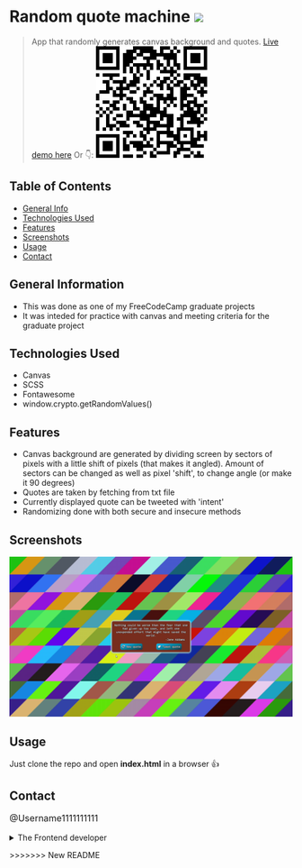 # Random quote machine ![](https://img.shields.io/badge/Status-Complete-green)
> App that randomly generates canvas background and quotes.
> [Live demo here](https://username1111111111.github.io/Random-Quote-Machine/)
> Or 👇:
> <a href="https://username1111111111.github.io/Random-Quote-Machine/">![QR](./_resourses/random-quote-machine.png)
</a>


## Table of Contents
* [General Info](#general-information)
* [Technologies Used](#technologies-used)
* [Features](#features)
* [Screenshots](#screenshots)
* [Usage](#usage)
* [Contact](#contact)


## General Information
- This was done as one of my FreeCodeCamp graduate projects
- It was inteded for practice with canvas and meeting criteria for the  graduate project


## Technologies Used
- Canvas
- SCSS
- Fontawesome
- window.crypto.getRandomValues()


## Features
-  Canvas background are generated by dividing screen by sectors of pixels with a little shift of pixels (that makes it angled). Amount of sectors can be changed as well as pixel 'shift', to change angle (or make it 90 degrees)
- Quotes are taken by fetching from txt file
- Currently displayed quote can be tweeted with 'intent'
- Randomizing done with both secure and insecure methods


## Screenshots
![Screenshot](./_resourses/random-quote-machine.gif)


## Usage
Just clone the repo and open **index.html** in a browser 👍

## Contact
<p style="font-size: 16px;"><a style="text-decoration: none;"href="https://github.com/Username1111111111/Username1111111111">@Username1111111111</a><details> 
  <summary>The Frontend developer </summary>
   <img style="height: 28px; vertical-align: middle;" src=":/bc074b4554b74181b43e31e040b93ce4"> 💪
</details></p>
>>>>>>> New README
